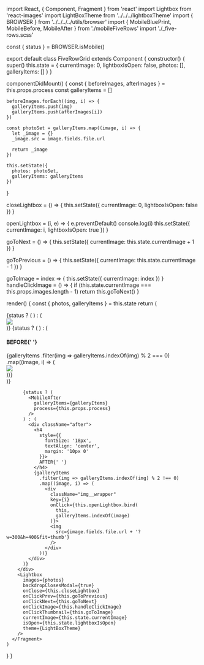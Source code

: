 import React, { Component, Fragment } from 'react'
import Lightbox from 'react-images'
import LightBoxTheme from '../../../lightboxTheme'
import { BROWSER } from '../../../../utils/browser'
import { MobileBluePrint, MobileBefore, MobileAfter } from './mobileFiveRows'
import './\_five-rows.scss'

const { status } = BROWSER.isMobile()

export default class FiveRowGrid extends Component {
constructor() {
super()
this.state = {
currentImage: 0,
lightboxIsOpen: false,
photos: [],
galleryItems: []
}
}

componentDidMount() {
const { beforeImages, afterImages } = this.props.process
const galleryItems = []

    beforeImages.forEach((img, i) => {
      galleryItems.push(img)
      galleryItems.push(afterImages[i])
    })

    const photoSet = galleryItems.map((image, i) => {
      let _image = {}
      _image.src = image.fields.file.url

      return _image
    })

    this.setState({
      photos: photoSet,
      galleryItems: galleryItems
    })

}

closeLightbox = () => {
this.setState({
currentImage: 0,
lightboxIsOpen: false
})
}

openLightbox = (i, e) => {
e.preventDefault()
console.log(i)
this.setState({
currentImage: i,
lightboxIsOpen: true
})
}

goToNext = () => {
this.setState({
currentImage: this.state.currentImage + 1
})
}

goToPrevious = () => {
this.setState({
currentImage: this.state.currentImage - 1
})
}

goToImage = index => {
this.setState({
currentImage: index
})
}
handleClickImage = () => {
if (this.state.currentImage === this.props.images.length - 1) return
this.goToNext()
}

render() {
const { photos, galleryItems } = this.state
return (
<Fragment>
<div className="five_row_grid_container">
{status ? (
<MobileBluePrint process={this.props.process} />
) : (
<div className="blueprint edit-area">
<img
src={
this.props.process.blueprints[0].fields.file.url +
'?w=1000&h=1000'
}
/>
</div>
)}
{status ? (
<MobileBefore
              galleryItems={galleryItems}
              process={this.props.process}
            />
) : (
<div className="before">
<h4
style={{
                  fontSize: '18px',
                  textAlign: 'center',
                  margin: '10px 0'
                }}>
BEFORE{' '}
</h4>
{galleryItems
.filter(img => galleryItems.indexOf(img) % 2 === 0)
.map((image, i) => (
<div
className="img\_\_wrapper"
key={i}
onClick={this.openLightbox.bind(
this,
galleryItems.indexOf(image)
)}>
<img
src={image.fields.file.url + '?w=300&h=400&fit=thumb'}
/>
</div>
))}
</div>
)}

          {status ? (
            <MobileAfter
              galleryItems={galleryItems}
              process={this.props.process}
            />
          ) : (
            <div className="after">
              <h4
                style={{
                  fontSize: '18px',
                  textAlign: 'center',
                  margin: '10px 0'
                }}>
                AFTER{' '}
              </h4>
              {galleryItems
                .filter(img => galleryItems.indexOf(img) % 2 !== 0)
                .map((image, i) => (
                  <div
                    className="img__wrapper"
                    key={i}
                    onClick={this.openLightbox.bind(
                      this,
                      galleryItems.indexOf(image)
                    )}>
                    <img
                      src={image.fields.file.url + '?w=300&h=400&fit=thumb'}
                    />
                  </div>
                ))}
            </div>
          )}
        </div>
        <Lightbox
          images={photos}
          backdropClosesModal={true}
          onClose={this.closeLightbox}
          onClickPrev={this.goToPrevious}
          onClickNext={this.goToNext}
          onClickImage={this.handleClickImage}
          onClickThumbnail={this.goToImage}
          currentImage={this.state.currentImage}
          isOpen={this.state.lightboxIsOpen}
          theme={LightBoxTheme}
        />
      </Fragment>
    )

}
}
